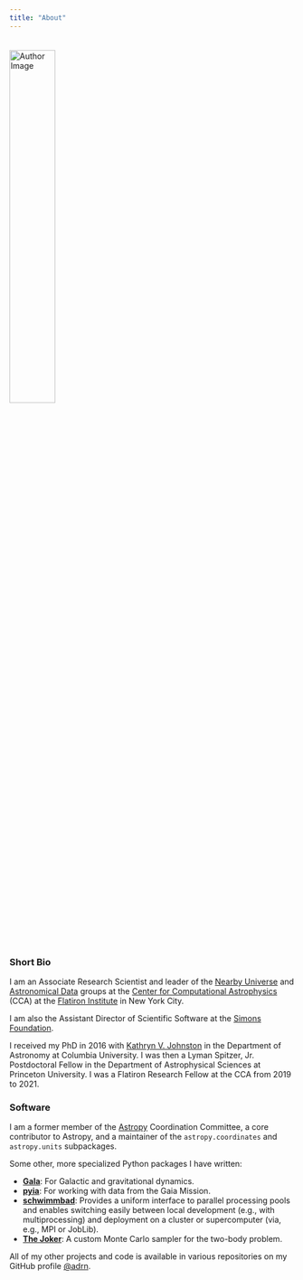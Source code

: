 ```yaml
---
title: "About"
---
```


<img src="/img/alps_circle.png" alt="Author Image" class="center headshot" style="width: 40%; margin-bottom: 20px; margin-top: 20px;"/>


### Short Bio

I am an Associate Research Scientist and leader of the [Nearby
Universe](https://www.simonsfoundation.org/flatiron/center-for-computational-astrophysics/dynamics/)
and [Astronomical
Data](https://www.simonsfoundation.org/flatiron/center-for-computational-astrophysics/astronomical-data/)
groups at the [Center for Computational
Astrophysics](https://www.simonsfoundation.org/flatiron/center-for-computational-astrophysics/)
(CCA) at the [Flatiron Institute](https://www.simonsfoundation.org/flatiron/) in New
York City.

I am also the Assistant Director of Scientific Software at the [Simons
Foundation](https://www.simonsfoundation.org/).

I received my PhD in 2016 with [Kathryn V.
Johnston](http://user.astro.columbia.edu/~kvj/) in the Department of Astronomy at
Columbia University. I was then a Lyman Spitzer, Jr. Postdoctoral Fellow in the
Department of Astrophysical Sciences at Princeton University. I was a Flatiron Research
Fellow at the CCA from 2019 to 2021.


### Software

I am a former member of the [Astropy](https://www.astropy.org/) Coordination Committee,
a core contributor to Astropy, and a maintainer of the `astropy.coordinates` and
`astropy.units` subpackages.

Some other, more specialized Python packages I have written:

- [**Gala**](https://github.com/adrn/gala): For Galactic and gravitational dynamics.
- [**pyia**](https://github.com/adrn/pyia): For working with data from the Gaia Mission.
- [**schwimmbad**](https://github.com/adrn/schwimmbad): Provides a uniform interface to
  parallel processing pools and enables switching easily between local development
  (e.g., with multiprocessing) and deployment on a cluster or supercomputer (via, e.g.,
  MPI or JobLib).
- [**The Joker**](https://github.com/adrn/thejoker): A custom Monte Carlo sampler for
  the two-body problem.

All of my other projects and code is available in various repositories on my GitHub
profile [@adrn](https://github.com/adrn).
